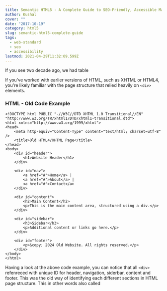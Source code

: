 ```yaml
---
title: Semantic HTML5 - A Complete Guide to SEO-Friendly, Accessible Markup
author: Kushal
cover: ""
date: "2017-10-19"
category: html5
slug: semantic-html5-complete-guide
tags:
  - web-standard
  - seo
  - accessibility
lastmod: 2021-04-29T11:32:09.599Z
---
```

If you see two decade ago, we had table

If you've worked with earlier versions of HTML, such as XHTML or HTML4, you're likely familiar with the page structure that relied heavily on `<div>` elements.

### HTML - Old Code Example
```
<!DOCTYPE html PUBLIC "-//W3C//DTD XHTML 1.0 Transitional//EN" "http://www.w3.org/TR/xhtml1/DTD/xhtml1-transitional.dtd">
<html xmlns="http://www.w3.org/1999/xhtml">
<head>
    <meta http-equiv="Content-Type" content="text/html; charset=utf-8" />
    <title>Old HTML4/XHTML Page</title>
</head>
<body>
    <div id="header">
        <h1>Website Header</h1>
    </div>
    
    <div id="nav">
        <a href="#">Home</a> | 
        <a href="#">About</a> | 
        <a href="#">Contact</a>
    </div>
    
    <div id="content">
        <h2>Main Content</h2>
        <p>This is the main content area, structured using a div.</p>
    </div>
    
    <div id="sidebar">
        <h3>Sidebar</h3>
        <p>Additional content or links go here.</p>
    </div>
    
    <div id="footer">
        <p>&copy; 2024 Old Website. All rights reserved.</p>
    </div>
</body>
</html>
```
Having a look at the above code example, you can notice that all `<div>` refenreced with unique ID for header, navigation, siderbar, content  and footer. This was the old way of identifying each different sections in HTML page structure. This in other words also called 
<!--stackedit_data:
eyJoaXN0b3J5IjpbLTE0NjY4ODk1OTUsMTE2MTU0MDk4NiwxNz
k2NzAwNzEzLDQ0MTk4NjM1MCwtMTk5ODUxNzM3MF19
-->